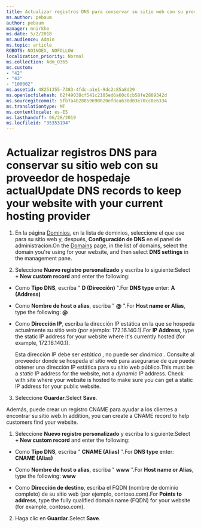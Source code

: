 ```yaml
---
title: Actualizar registros DNS para conservar su sitio web con su proveedor de hospedaje actual
ms.author: pebaum
author: pebaum
manager: mnirkhe
ms.date: 5/2/2018
ms.audience: Admin
ms.topic: article
ROBOTS: NOINDEX, NOFOLLOW
localization_priority: Normal
ms.collection: Adm_O365
ms.custom:
- "42"
- "43"
- "100002"
ms.assetid: 48251355-7383-4fdc-a1e1-9dc2c85a8d29
ms.openlocfilehash: 62f49038cf541c2185ed6a60c6cb58fe2889342d
ms.sourcegitcommit: 5fb7a4b28859690020efdea630d03e70cc0e6334
ms.translationtype: MT
ms.contentlocale: es-ES
ms.lasthandoff: 06/28/2019
ms.locfileid: "35353194"
---
```

# <a name="update-dns-records-to-keep-your-website-with-your-current-hosting-provider"></a><span data-ttu-id="a4b0d-102">Actualizar registros DNS para conservar su sitio web con su proveedor de hospedaje actual</span><span class="sxs-lookup"><span data-stu-id="a4b0d-102">Update DNS records to keep your website with your current hosting provider</span></span>

1. <span data-ttu-id="a4b0d-103">En la página [Dominios](https://portal.office.com/adminportal/home#/Domains), en la lista de dominios, seleccione el que use para su sitio web y, después, **Configuración de DNS** en el panel de administración.</span><span class="sxs-lookup"><span data-stu-id="a4b0d-103">On the [Domains](https://portal.office.com/adminportal/home#/Domains) page, in the list of domains, select the domain you're using for your website, and then select **DNS settings** in the management pane.</span></span>

2. <span data-ttu-id="a4b0d-104">Seleccione **Nuevo registro personalizado** y escriba lo siguiente:</span><span class="sxs-lookup"><span data-stu-id="a4b0d-104">Select **+ New custom record** and enter the following:</span></span>

  - <span data-ttu-id="a4b0d-105">Como **Tipo DNS**, escriba " **D (Dirección)** ".</span><span class="sxs-lookup"><span data-stu-id="a4b0d-105">For **DNS type** enter: **A (Address)**</span></span>

  - <span data-ttu-id="a4b0d-106">Como **Nombre de host o alias**, escriba " **@** ".</span><span class="sxs-lookup"><span data-stu-id="a4b0d-106">For **Host name or Alias**, type the following: **@**</span></span>

  - <span data-ttu-id="a4b0d-107">Como **Dirección IP**, escriba la dirección IP estática en la que se hospeda actualmente su sitio web (por ejemplo: 172.16.140.1).</span><span class="sxs-lookup"><span data-stu-id="a4b0d-107">For **IP Address**, type the static IP address for your website where it's currently hosted (for example, 172.16.140.1).</span></span>

    <span data-ttu-id="a4b0d-p101">Esta dirección IP debe ser  *estática*  , no puede ser  *dinámica*  . Consulte al proveedor donde se hospeda el sitio web para asegurarse de que puede obtener una dirección IP estática para su sitio web público.</span><span class="sxs-lookup"><span data-stu-id="a4b0d-p101">This must be a  *static*  IP address for the website, not a  *dynamic*  IP address. Check with site where your website is hosted to make sure you can get a static IP address for your public website.</span></span>

3. <span data-ttu-id="a4b0d-110">Seleccione **Guardar**.</span><span class="sxs-lookup"><span data-stu-id="a4b0d-110">Select **Save**.</span></span>

<span data-ttu-id="a4b0d-111">Además, puede crear un registro CNAME para ayudar a los clientes a encontrar su sitio web.</span><span class="sxs-lookup"><span data-stu-id="a4b0d-111">In addition, you can create a CNAME record to help customers find your website.</span></span>
  
1. <span data-ttu-id="a4b0d-112">Seleccione **Nuevo registro personalizado** y escriba lo siguiente:</span><span class="sxs-lookup"><span data-stu-id="a4b0d-112">Select **+ New custom record** and enter the following:</span></span>

  - <span data-ttu-id="a4b0d-113">Como **Tipo DNS**, escriba " **CNAME (Alias)** ".</span><span class="sxs-lookup"><span data-stu-id="a4b0d-113">For **DNS type** enter: **CNAME (Alias)**</span></span>

  - <span data-ttu-id="a4b0d-114">Como **Nombre de host o alias**, escriba " **www** ".</span><span class="sxs-lookup"><span data-stu-id="a4b0d-114">For **Host name or Alias**, type the following: **www**</span></span>

  - <span data-ttu-id="a4b0d-115">Como **Dirección de destino**, escriba el FQDN (nombre de dominio completo) de su sitio web (por ejemplo, contoso.com).</span><span class="sxs-lookup"><span data-stu-id="a4b0d-115">For **Points to address**, type the fully qualified domain name (FQDN) for your website (for example, contoso.com).</span></span>

2. <span data-ttu-id="a4b0d-116">Haga clic en **Guardar**.</span><span class="sxs-lookup"><span data-stu-id="a4b0d-116">Select **Save**.</span></span>
